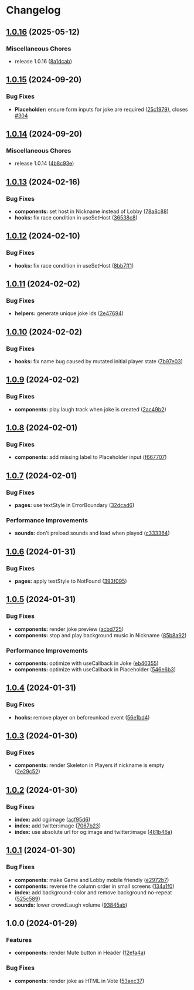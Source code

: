 # Changelog

## [1.0.16](https://github.com/remarkablegames/just-jokes/compare/v1.0.15...v1.0.16) (2025-05-12)

### Miscellaneous Chores

- release 1.0.16 ([8a1dcab](https://github.com/remarkablegames/just-jokes/commit/8a1dcab6bb55a73c5e52904b57fc20a66493062e))

## [1.0.15](https://github.com/remarkablegames/just-jokes/compare/v1.0.14...v1.0.15) (2024-09-20)

### Bug Fixes

- **Placeholder:** ensure form inputs for joke are required ([25c1979](https://github.com/remarkablegames/just-jokes/commit/25c19796817030740521dcd36fcd6e7c0d3a9c36)), closes [#304](https://github.com/remarkablegames/just-jokes/issues/304)

## [1.0.14](https://github.com/remarkablegames/just-jokes/compare/v1.0.13...v1.0.14) (2024-09-20)

### Miscellaneous Chores

- release 1.0.14 ([4b8c93e](https://github.com/remarkablegames/just-jokes/commit/4b8c93e218f9a5cd4ef11fb5dfcce79fc9960dca))

## [1.0.13](https://github.com/remarkablegames/just-jokes/compare/v1.0.12...v1.0.13) (2024-02-16)

### Bug Fixes

- **components:** set host in Nickname instead of Lobby ([78a8c88](https://github.com/remarkablegames/just-jokes/commit/78a8c8861635903ac1da4dfc9cb382e9ed2d82da))
- **hooks:** fix race condition in useSetHost ([36538c8](https://github.com/remarkablegames/just-jokes/commit/36538c80a9b7736726ed41ef3dd9ba31fb947a11))

## [1.0.12](https://github.com/remarkablegames/just-jokes/compare/v1.0.11...v1.0.12) (2024-02-10)

### Bug Fixes

- **hooks:** fix race condition in useSetHost ([8bb7ff1](https://github.com/remarkablegames/just-jokes/commit/8bb7ff1235a26eeb1b5febe21e5076ccdc8c3a9a))

## [1.0.11](https://github.com/remarkablegames/just-jokes/compare/v1.0.10...v1.0.11) (2024-02-02)

### Bug Fixes

- **helpers:** generate unique joke ids ([2e47694](https://github.com/remarkablegames/just-jokes/commit/2e47694e0dec2409c721899ee20bba48435f9cb2))

## [1.0.10](https://github.com/remarkablegames/just-jokes/compare/v1.0.9...v1.0.10) (2024-02-02)

### Bug Fixes

- **hooks:** fix name bug caused by mutated initial player state ([7b97e03](https://github.com/remarkablegames/just-jokes/commit/7b97e03ac00077b33ab99b05fcb27cdccd1814a6))

## [1.0.9](https://github.com/remarkablegames/just-jokes/compare/v1.0.8...v1.0.9) (2024-02-02)

### Bug Fixes

- **components:** play laugh track when joke is created ([2ac49b2](https://github.com/remarkablegames/just-jokes/commit/2ac49b2d9f0b5641c00d76d2cf11ab5c52811db0))

## [1.0.8](https://github.com/remarkablegames/just-jokes/compare/v1.0.7...v1.0.8) (2024-02-01)

### Bug Fixes

- **components:** add missing label to Placeholder input ([f667707](https://github.com/remarkablegames/just-jokes/commit/f6677076ac44a71fcc6bb575fc5f92decd94cf20))

## [1.0.7](https://github.com/remarkablegames/just-jokes/compare/v1.0.6...v1.0.7) (2024-02-01)

### Bug Fixes

- **pages:** use textStyle in ErrorBoundary ([32dcad6](https://github.com/remarkablegames/just-jokes/commit/32dcad6f9d7ddae44d5c4d530d3344061e27c4d0))

### Performance Improvements

- **sounds:** don't preload sounds and load when played ([c333364](https://github.com/remarkablegames/just-jokes/commit/c333364c91ac7285bba8886eaa2b13db61baa938))

## [1.0.6](https://github.com/remarkablegames/just-jokes/compare/v1.0.5...v1.0.6) (2024-01-31)

### Bug Fixes

- **pages:** apply textStyle to NotFound ([393f095](https://github.com/remarkablegames/just-jokes/commit/393f09572140706676079fb44f9d8c414d86d480))

## [1.0.5](https://github.com/remarkablegames/just-jokes/compare/v1.0.4...v1.0.5) (2024-01-31)

### Bug Fixes

- **components:** render joke preview ([acbd725](https://github.com/remarkablegames/just-jokes/commit/acbd7258b1a12b8a74225fd778e888360685b9e1))
- **components:** stop and play background music in Nickname ([85b8a92](https://github.com/remarkablegames/just-jokes/commit/85b8a9266fc1a54579ab00c8bdda8a82faa08829))

### Performance Improvements

- **components:** optimize with useCallback in Joke ([eb40355](https://github.com/remarkablegames/just-jokes/commit/eb40355a756626bc75b60aa11dd3304338bba267))
- **components:** optimize with useCallback in Placeholder ([546e6b3](https://github.com/remarkablegames/just-jokes/commit/546e6b32e3e062217080ed75283740eef1e84095))

## [1.0.4](https://github.com/remarkablegames/just-jokes/compare/v1.0.3...v1.0.4) (2024-01-31)

### Bug Fixes

- **hooks:** remove player on beforeunload event ([56e1bd4](https://github.com/remarkablegames/just-jokes/commit/56e1bd4819c26fd3119a6e9d0d4bf6eb8cee52d1))

## [1.0.3](https://github.com/remarkablegames/just-jokes/compare/v1.0.2...v1.0.3) (2024-01-30)

### Bug Fixes

- **components:** render Skeleton in Players if nickname is empty ([2e29c52](https://github.com/remarkablegames/just-jokes/commit/2e29c529d414948bc546f1be00971c66c3754d8c))

## [1.0.2](https://github.com/remarkablegames/just-jokes/compare/v1.0.1...v1.0.2) (2024-01-30)

### Bug Fixes

- **index:** add og:image ([acf95d6](https://github.com/remarkablegames/just-jokes/commit/acf95d6d55e0d7822f728d6a069b64825332d17d))
- **index:** add twitter:image ([7067b23](https://github.com/remarkablegames/just-jokes/commit/7067b23587e84f611d0ee6ff3befe53d62c3d81d))
- **index:** use absolute url for og:image and twitter:image ([481b46a](https://github.com/remarkablegames/just-jokes/commit/481b46a009ba8a23b757bbe908e8412036593847))

## [1.0.1](https://github.com/remarkablegames/just-jokes/compare/v1.0.0...v1.0.1) (2024-01-30)

### Bug Fixes

- **components:** make Game and Lobby mobile friendly ([e2972b7](https://github.com/remarkablegames/just-jokes/commit/e2972b7887eec870a173db417cef2c19066eb888))
- **components:** reverse the column order in small screens ([134a1f0](https://github.com/remarkablegames/just-jokes/commit/134a1f011e2adb61004bf1e31e800c8f91a6b9b6))
- **index:** add background-color and remove background no-repeat ([525c589](https://github.com/remarkablegames/just-jokes/commit/525c5894fa7528433094e181c04d986a93bf5f38))
- **sounds:** lower crowdLaugh volume ([93845ab](https://github.com/remarkablegames/just-jokes/commit/93845ab2603f351b17b5b1b48d3795279f64487e))

## 1.0.0 (2024-01-29)

### Features

- **components:** render Mute button in Header ([12efa4a](https://github.com/remarkablegames/just-jokes/commit/12efa4aa9229f93b0ef10f7c877cb6984fb714cc))

### Bug Fixes

- **components:** render joke as HTML in Vote ([53aec37](https://github.com/remarkablegames/just-jokes/commit/53aec37fc6f33b73a05726d0ecd058763654e753))
